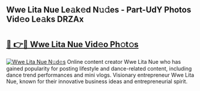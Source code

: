 ## Wwe Lita Nue Le𝚊k𝚎d N𝚞𝚍es - Part-UdY Photos Vid𝚎o Le𝚊ks DRZAx

# <h2><a href="http://fb2sl0.evod.top/?m=Wwe+Lita+Nue">🔗 👉🔴 Wwe Lita Nue Vid𝚎o Ph𝚘t𝚘s</a></h2>

[![Wwe Lita Nue N𝚞d𝚎s](https://i.imgur.com/8V9OHl7.gif)](http://fb2sl0.evod.top/?m=Wwe+Lita+Nue)
Online content creator Wwe Lita Nue who has gained popularity for posting lifestyle and dance-related content, including dance trend performances and mini vlogs. Visionary entrepreneur Wwe Lita Nue, known for their innovative business ideas and entrepreneurial spirit. 
